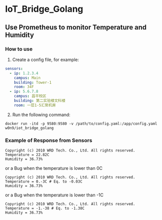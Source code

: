 # IoT_Bridge_Golang

## Use Prometheus to monitor Temperature and Humidity

### How to use

1. Create a config file, for example:

```yaml
sensors:
  - ip: 1.2.3.4
    campus: Main
    building: Tower-1
    room: 34F
  - ip: 5.6.7.8
    campus: 昌平校区
    building: 第二实验楼文科楼
    room: 一层1-5汇聚机房
```

2. Run the following command:

```docker
docker run -itd -p 9580:9580 -v /path/to/config.yaml:/app/config.yaml w0n9/iot_bridge_golang
```

### Example of Response from Sensors

```
Copyright (c) 2010 WRD Tech. Co., Ltd. All rights reserved.
Temperature = 22.82C
Humidity = 36.73%
```

or a Bug when the temperature is lower than 0C

```
Copyright (c) 2010 WRD Tech. Co., Ltd. All rights reserved.
Temperature = 0.-3C # Eq. to -0.03C
Humidity = 36.73%
```

or a Bug when the temperature is lower than -1C

```
Copyright (c) 2010 WRD Tech. Co., Ltd. All rights reserved.
Temperature = -1.-38 # Eq. to -1.38C
Humidity = 36.73%
```
